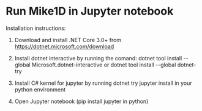 # Run Mike1D in Jupyter notebook
Installation instructions:
1. Download and install .NET Core 3.0+ from https://dotnet.microsoft.com/download
2. Install dotnet interactive by running the comand: dotnet tool install --global Microsoft.dotnet-interactive or dotnet tool install --global dotnet-try

3. Install C# kernel for jupyter by running dotnet try jupyter install in your python environment
4. Open Jupyter notebook (pip install jupyter in python)